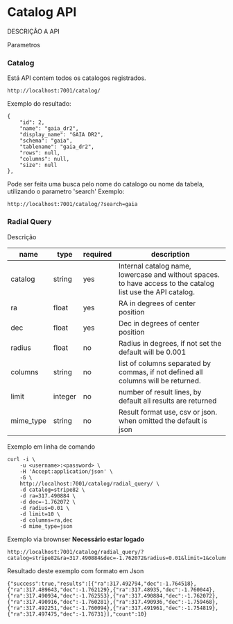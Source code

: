 # Catalog API

DESCRIÇÂO A API

Parametros

### Catalog
Está API contem todos os catalogos registrados.

```
http://localhost:7001/catalog/
```

Exemplo do resultado:

```
{
    "id": 2,
    "name": "gaia_dr2",
    "display_name": "GAIA DR2",
    "schema": "gaia",
    "tablename": "gaia_dr2",
    "rows": null,
    "columns": null,
    "size": null
},
```
Pode ser feita uma busca pelo nome do catalogo ou nome da tabela, utilizando o parametro 'search'
Exemplo:
```
http://localhost:7001/catalog/?search=gaia
```


### Radial Query
Descrição

| name | type | required | description |
-------|------|----------|-------------|
catalog| string| yes | Internal catalog name, lowercase and without spaces. to have access to the catalog list use the API catalog. |
ra | float | yes | RA in degrees of center position |
dec | float | yes | Dec in degrees of center position |
radius | float | no | Radius in degrees, if not set the default will be 0.001 |
columns | string | no | list of columns separated by commas, if not defined all columns will be returned. |
limit | integer | no | number of result lines, by default all results are returned |
mime_type | string | no | Result format use, csv or json. when omitted the default is json |

Exemplo em linha de comando
```
curl -i \
    -u <username>:<password> \
    -H 'Accept:application/json' \
    -G \
    http://localhost:7001/catalog/radial_query/ \
    -d catalog=stripe82 \
    -d ra=317.490884 \
    -d dec=-1.762072 \
    -d radius=0.01 \
    -d limit=10 \
    -d columns=ra,dec
    -d mime_type=json
```

Exemplo via brownser **Necessário estar logado**
```
http://localhost:7001/catalog/radial_query/?catalog=stripe82&ra=317.490884&dec=-1.762072&radius=0.01&limit=1&columns=ra,dec
```

Resultado deste exemplo com formato em Json
```
{"success":true,"results":[{"ra":317.492794,"dec":-1.764518},{"ra":317.489643,"dec":-1.762129},{"ra":317.48935,"dec":-1.760044},{"ra":317.490934,"dec":-1.762553},{"ra":317.490884,"dec":-1.762072},{"ra":317.490916,"dec":-1.760281},{"ra":317.490936,"dec":-1.759468},{"ra":317.492251,"dec":-1.760094},{"ra":317.491961,"dec":-1.754819},{"ra":317.497475,"dec":-1.76731}],"count":10}
```
